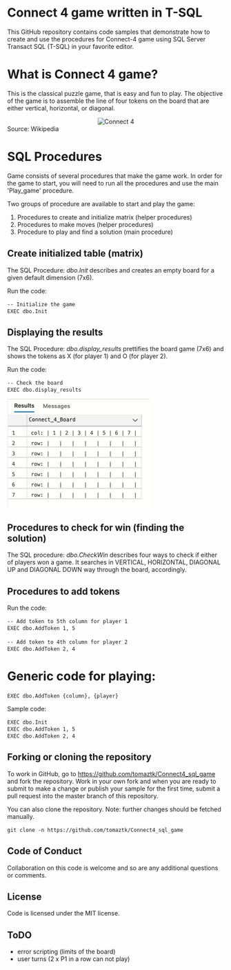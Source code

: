 # Connect 4 game written in  T-SQL

This GitHub repository contains code samples that demonstrate how to create and use the procedures for Connect-4 game using SQL Server Transact SQL (T-SQL) in your favorite editor.

# What is Connect 4 game?
This is the classical puzzle game, that is easy and fun to play. The objective of the game is to assemble the line of four tokens on the board that are either vertical, horizontal, or diagonal.


<div style="text-align:center"><img src="https://upload.wikimedia.org/wikipedia/en/a/a4/Connect_four_game.svg" alt="Connect 4" style="width:300px;"/></div>
Source: Wikipedia

# SQL Procedures

Game consists of several procedures that make the game work.
In order for the game to start, you will need to run all the procedures and use the main 'Play_game' procedure.

Two groups of procedure are available to start and play the game:
  1. Procedures to create and initialize matrix (helper procedures)
  2. Procedures to make moves (helper procedures)
  3. Procedure to play and find a solution (main procedure)




## Create initialized table (matrix)

The SQL Procedure: _dbo.Init_  describes and creates an empty board for a given default dimension (7x6).

Run the code:
```(sql)
-- Initialize the game
EXEC dbo.Init
```

## Displaying the results

The SQL Procedure: _dbo.display_results_  prettifies the board game (7x6) and shows the tokens as X (for player 1) and O (for player 2).

Run the code:
```(sql)
-- Check the board 
EXEC dbo.display_results
```

![Prettify board](/img/game_board.png)


## Procedures to check for win (finding the solution)

The SQL procedure: _dbo.CheckWin_ describes four ways to check if either of players won a game. It searches  in VERTICAL, HORIZONTAL, DIAGONAL UP and DIAGONAL DOWN way through the board, accordingly.


## Procedures to add tokens

Run the code:

```(sql)
-- Add token to 5th column for player 1
EXEC dbo.AddToken 1, 5

-- Add token to 4th column for player 2
EXEC dbo.AddToken 2, 4
```



# Generic code for playing:

```EXEC dbo.AddToken {column}, {player}```

Sample code:
```(sql)
EXEC dbo.Init
EXEC dbo.AddToken 1, 5
EXEC dbo.AddToken 2, 4
```


## Forking or cloning the repository
To work in GitHub, go to https://github.com/tomaztk/Connect4_sql_game and fork the repository. Work in your own fork and when you are ready to submit to make a change or publish your sample for the first time, submit a pull request into the master branch of this repository. 

You can also clone the repository. Note: further changes should be fetched manually.


```
git clone -n https://github.com/tomaztk/Connect4_sql_game
```

## Code of Conduct
Collaboration on this code is welcome and so are any additional questions or comments.


## License
Code is licensed under the MIT license.


## ToDO

-  error scripting (limits of the board)
-  user turns (2 x P1 in a row can not play)